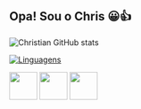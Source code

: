 ## Opa! Sou o Chris 😀👍


![Christian GitHub stats](https://github-readme-stats.vercel.app/api?username=xhriszx7&show_icons=true&theme=github_dark)

[![Linguagens](https://github-readme-stats.vercel.app/api/top-langs/?username=xhriszx7&layout=compact&theme=github_dark)](https://github.com/Xhriszx7)

<img height="50vh"
src="https://cdn.jsdelivr.net/gh/devicons/devicon/icons/html5/html5-original.svg" />
<img height="50vh"
src="https://cdn.jsdelivr.net/gh/devicons/devicon/icons/css3/css3-original.svg" />
<img height="50vh"
src="https://cdn.jsdelivr.net/gh/devicons/devicon/icons/python/python-original.svg" />
